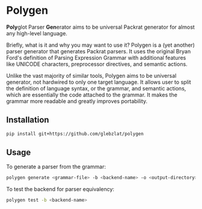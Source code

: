 # Polygen

**Poly**glot Parser **Gen**erator aims to be universal Packrat generator
for almost any high-level language.

Briefly, what is it and why you may want to use it? Polygen is a (yet another)
parser generator that generates Packrat parsers. It uses the original Bryan
Ford's definition of Parsing Expression Grammar with additional features like
UNICODE characters, preprocessor directives, and semantic actions.

Unlike the vast majority of similar tools, Polygen aims to be universal
generator, not hardwired to only one target language. It allows user to split
the definition of language syntax, or the grammar, and semantic actions, which
are essentially the code attached to the grammar. It makes the grammar more
readable and greatly improves portability.

## Installation

```sh
pip install git+https://github.com/glebzlat/polygen
```

## Usage

To generate a parser from the grammar:

```sh
polygen generate <grammar-file> -b <backend-name> -o <output-directory>
```

To test the backend for parser equivalency:

```sh
polygen test -b <backend-name>
```
